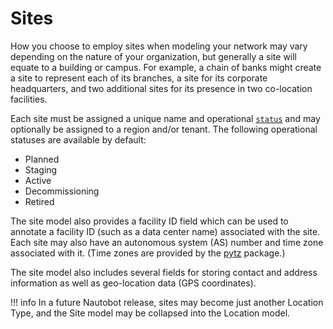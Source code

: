 # Sites

How you choose to employ sites when modeling your network may vary depending on the nature of your organization, but generally a site will equate to a building or campus. For example, a chain of banks might create a site to represent each of its branches, a site for its corporate headquarters, and two additional sites for its presence in two co-location facilities.

Each site must be assigned a unique name and operational [`status`](../../models/extras/status.md) and may optionally be assigned to a region and/or tenant. The following operational statuses are available by default:

* Planned
* Staging
* Active
* Decommissioning
* Retired

The site model also provides a facility ID field which can be used to annotate a facility ID (such as a data center name) associated with the site. Each site may also have an autonomous system (AS) number and time zone associated with it. (Time zones are provided by the [pytz](https://pypi.org/project/pytz/) package.)

The site model also includes several fields for storing contact and address information as well as geo-location data (GPS coordinates).

!!! info
    In a future Nautobot release, sites may become just another Location Type, and the Site model may be collapsed into the Location model.
